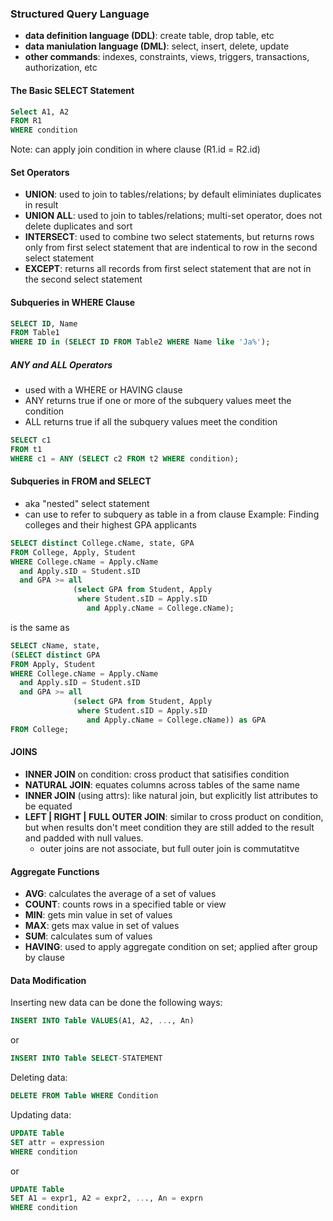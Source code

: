 ### Structured Query Language
- **data definition language (DDL)**: create table, drop table, etc
- **data maniulation language (DML)**: select, insert, delete, update 
- **other commands**: indexes, constraints, views, triggers, transactions, authorization, etc 

#### The Basic SELECT Statement
```sql 
Select A1, A2
FROM R1
WHERE condition
```
Note: can apply join condition in where clause (R1.id = R2.id) 

#### Set Operators
- **UNION**: used to join to tables/relations; by default eliminiates duplicates in result
- **UNION ALL**: used to join to tables/relations; multi-set operator, does not delete duplicates and sort
- **INTERSECT**: used to combine two select statements, but returns rows only from first select statement that are indentical to row in the second select statement
- **EXCEPT**: returns all records from first select statement that are not in the second select statement

#### Subqueries in WHERE Clause
```sql
SELECT ID, Name
FROM Table1
WHERE ID in (SELECT ID FROM Table2 WHERE Name like 'Ja%');
```
##### ANY and ALL Operators
- used with a WHERE or HAVING clause
- ANY returns true if one or more of the subquery values meet the condition
- ALL returns true if all the subquery values meet the condition

```sql
SELECT c1
FROM t1
WHERE c1 = ANY (SELECT c2 FROM t2 WHERE condition);
```

#### Subqueries in FROM and SELECT 
- aka "nested" select statement
- can use to refer to subquery as table in a from clause
Example: Finding colleges and their highest GPA applicants
```sql
SELECT distinct College.cName, state, GPA
FROM College, Apply, Student
WHERE College.cName = Apply.cName
  and Apply.sID = Student.sID
  and GPA >= all 
              (select GPA from Student, Apply
               where Student.sID = Apply.sID
                 and Apply.cName = College.cName);
```
is the same as
```sql
SELECT cName, state,
(SELECT distinct GPA
FROM Apply, Student
WHERE College.cName = Apply.cName
  and Apply.sID = Student.sID
  and GPA >= all 
              (select GPA from Student, Apply
               where Student.sID = Apply.sID
                 and Apply.cName = College.cName)) as GPA
FROM College;
```

#### JOINS
- **INNER JOIN** on condition: cross product that satisifies condition 
- **NATURAL JOIN**: equates columns across tables of the same name 
- **INNER JOIN** (using attrs): like natural join, but explicitly list attributes to be equated
- **LEFT | RIGHT | FULL OUTER JOIN**: similar to cross product on condition, but when results don't meet condition they  are still added to the result and padded with null values. 
  - outer joins are not associate, but full outer join is commutatitve
  
#### Aggregate Functions
- **AVG**: calculates the average of a set of values
- **COUNT**: counts rows in a specified table or view
- **MIN**: gets min value in set of values
- **MAX**: gets max value in set of values
- **SUM**: calculates sum of values
- **HAVING**: used to apply aggregate condition on set; applied after group by clause

#### Data Modification
Inserting new data can be done the following ways:
```sql
INSERT INTO Table VALUES(A1, A2, ..., An)
```
or
```sql
INSERT INTO Table SELECT-STATEMENT
```

Deleting data:
```sql
DELETE FROM Table WHERE Condition
```

Updating data:
```sql
UPDATE Table
SET attr = expression
WHERE condition
```
or
```sql
UPDATE Table
SET A1 = expr1, A2 = expr2, ..., An = exprn
WHERE condition
```
